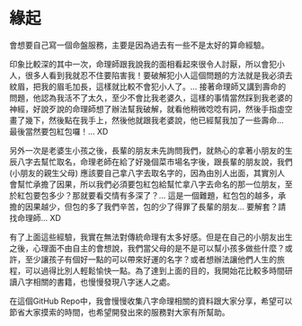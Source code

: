 # 緣起

會想要自己寫一個命盤服務，主要是因為過去有一些不是太好的算命經驗。

印象比較深的其中一次，命理師跟我說我的面相看起來很令人討厭，所以會犯小人，很多人看到我就忍不住要陷害我！要破解犯小人這個問題的方法就是我必須去紋眉，把我的眉毛加長，這樣就比較不會犯小人了。... 接著命理師又講到壽命的問題，他認為我活不了太久，至少不會比我老婆久，這樣的事情當然踩到我老婆的神經，好說歹說的命理師想了辦法幫我破解，就看他稍微唸唸有詞，然後手指虛空畫了幾下，然後點在我手上，然後他就跟我老婆說，他已經幫我加了一些壽命... 最後當然要包紅包囉！... XD

另外一次是老婆生小孩之後，長輩的朋友未先詢問我們，就熱心的拿著小朋友的生辰八字去幫忙取名，命理老師在給了好幾個菜市場名字後，跟長輩的朋友說，我們 (小朋友的親生父母) 應該要自己拿八字去取名字的，因為由別人出面，其實別人會幫忙承擔了因果，所以我們必須要包紅包給幫忙拿八字去命名的那一位朋友，至於紅包要包多少？那就要看交情有多深了？... 這是一個難題，紅包包的越多，承擔的因果越少，但包的多了我們辛苦，包的少了得罪了長輩的朋友... 要解套？請找命理師... XD

有了上面這些經驗，我實在無法對傳統命理有太多好感。但是在自己的小朋友出生之後，心理面不由自主的會想說，我們當父母的是不是可以幫小孩多做些什麼？或許，至少讓孩子有個好一點的可以帶來好運的名字？或者想辦法讓他們人生的旅程，可以過得比別人輕鬆愉快一點。為了達到上面的目的，我開始花比較多時間研讀八字相關的書籍，也慢慢發現八字迷人之處。

在這個GitHub Repo中，我會慢慢收集八字命理相關的資料跟大家分享，希望可以節省大家摸索的時間，也希望開發出來的服務對大家有所幫助。